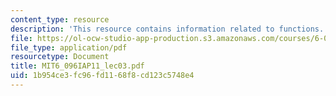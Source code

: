 ```yaml
---
content_type: resource
description: 'This resource contains information related to functions. '
file: https://ol-ocw-studio-app-production.s3.amazonaws.com/courses/6-096-introduction-to-c-january-iap-2011/1b954ce3fc96fd1168f8cd123c5748e4_MIT6_096IAP11_lec03.pdf
file_type: application/pdf
resourcetype: Document
title: MIT6_096IAP11_lec03.pdf
uid: 1b954ce3-fc96-fd11-68f8-cd123c5748e4
---
```

